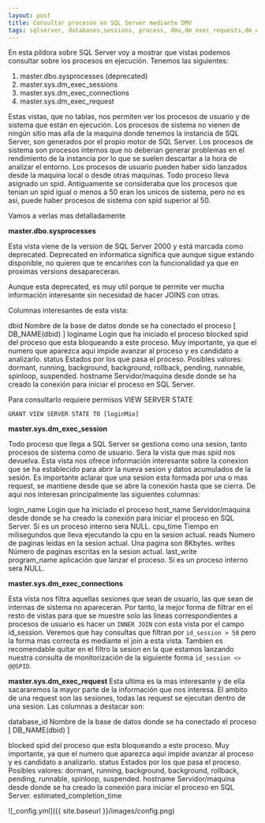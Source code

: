 ```yaml
---
layout: post
title: Consultar procesos en SQL Server mediante DMV
tags: sqlserver, databases,sessions, process, dmv,dm_exec_requests,dm_exec_connections,dm_exec_sessions 
---
```


En esta pildora sobre SQL Server voy a mostrar que vistas podemos consultar sobre los procesos en ejecución. Tenemos las siguientes:

1) master.dbo.sysprocesses (deprecated)
2) master.sys.dm_exec_sessions
3) master.sys.dm_exec_connections
4) master.sys.dm_exec_request


Estas vistas, que no tablas, nos permiten ver los procesos de usuario y de sistema que están en ejecución.
Los procesos de sistema no vienen de ningún sitio mas alla de la maquina donde tenemos la instancia de SQL Server, son generados por el propio motor de SQL Server. Los procesos de sistema son procesos internos que no deberian generar problemas en el rendimiento de la instancia por lo que se suelen descartar a la hora de analizar el entorno.
Los procesos de usuario pueden haber sido lanzados desde la maquina local o desde otras maquinas.
Todo proceso lleva asignado un spid. Antiguamente se consideraba que los procesos que tenian un spid igual o menos a 50 eran los unicos de sistema, pero no es asi, puede haber procesos de sistema con spid superior al 50. 

Vamos a verlas mas detalladamente

**master.dbo.sysprocesses**

Esta vista viene de la version de SQL Server 2000 y está marcada como deprecated. Deprecated en informatica significa que aunque sigue estando disponible, no quieren que te encariñes con la funcionalidad ya que en proximas versions desapareceran.

Aunque esta deprecated, es muy util porque te permite ver mucha información interesante sin necesidad de hacer JOINS con otras.

Columnas interesantes de esta vista:

dbid      Nombre de la base de datos donde se ha conectado el proceso [ DB_NAME(dbid) ]
loginame  Login que ha iniciado el proceso
blocked   spid del proceso que esta bloqueando a este proceso. Muy importante, ya que el numero que aparezca aqui impide avanzar al proceso y es candidato a analizarlo.
status    Estados por los que pasa el proceso. Posibles valores: dormant, running, background, background, rollback, pending, runnable, spinloop, suspended.
hostname  Servidor/maquina desde donde se ha creado la conexión para iniciar el proceso en SQL Server.

Para consultarlo requiere permisos VIEW SERVER STATE
``` T-SQL
GRANT VIEW SERVER STATE TO [loginMio]
```

**master.sys.dm_exec_session**

Todo proceso que llega a SQL Server se gestiona como una sesion, tanto procesos de sistema como de usuario. Sera la vista que mas spid nos devuelva.
Esta vista nos ofrece información interesante sobre la conexion que se ha establecido para abrir la nueva sesion y datos acumulados de la sesión. Es importante aclarar que una sesion esta formada por una o mas request, se mantiene desde que se abre la conexión hasta que se cierra.
De aqui nos interesan principalmente las siguientes columnas:

login_name    Login que ha iniciado el proceso
host_name     Servidor/maquina desde donde se ha creado la conexión para iniciar el proceso en SQL Server. Si es un proceso interno sera NULL.
cpu_time      Tiempo en milisegundos que lleva ejecutando la cpu en la sesion actual.
reads         Numero de paginas leidas en la sesion actual. Una pagina son 8Kbytes.
writes        Número de paginas escritas en la sesion actual. 
last_write    
program_name  aplicación que lanzar el proceso. Si es un proceso interno sera NULL.

**master.sys.dm_exec_connections**

Esta vista nos filtra aquellas sesiones que sean de usuario, las que sean de internas de sistema no apareceran. Por tanto, la mejor forma de filtrar en el resto de vistas para que se muestre solo las lineas correspondientes a procesos de usuario es hacer un `INNER JOIN` con esta vista por el campo id_session. Veremos que hay consultas que filtran por `id_session > 50` pero la forma mas correcta es mediante el join a esta vista. Tambien es recomendable quitar en el filtro la sesion en la que estamos lanzando nuestra consulta de monitorización de la siguiente forma `id_session <> @@SPID`.

**master.sys.dm_exec_request**
Esta ultima es la mas interesante y de ella sacararemos la mayor parte de la información que nos interesa. El ambito de una request son las sesiones, todas las request se ejecutan dentro de una sesion. Las columnas a destacar son:

database_id      Nombre de la base de datos donde se ha conectado el proceso [ DB_NAME(dbid) ]

blocked   spid del proceso que esta bloqueando a este proceso. Muy importante, ya que el numero que aparezca aqui impide avanzar al proceso y es candidato a analizarlo.
status    Estados por los que pasa el proceso. Posibles valores: dormant, running, background, background, rollback, pending, runnable, spinloop, suspended.
hostname  Servidor/maquina desde donde se ha creado la conexión para iniciar el proceso en SQL Server.
estimated_completion_time



![_config.yml]({{ site.baseurl }}/images/config.png)


